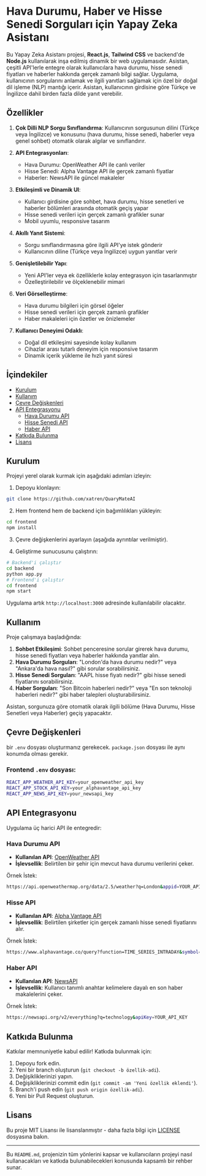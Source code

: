 # Hava Durumu, Haber ve Hisse Senedi Sorguları için Yapay Zeka Asistanı

Bu Yapay Zeka Asistanı projesi, **React.js**, **Tailwind CSS** ve backend'de **Node.js** kullanılarak inşa edilmiş dinamik bir web uygulamasıdır. Asistan, çeşitli API'lerle entegre olarak kullanıcılara hava durumu, hisse senedi fiyatları ve haberler hakkında gerçek zamanlı bilgi sağlar. Uygulama, kullanıcının sorgularını anlamak ve ilgili yanıtları sağlamak için özel bir doğal dil işleme (NLP) mantığı içerir. Asistan, kullanıcının girdisine göre Türkçe ve İngilizce dahil birden fazla dilde yanıt verebilir.

## Özellikler
1. **Çok Dilli NLP Sorgu Sınıflandırma**: Kullanıcının sorgusunun dilini (Türkçe veya İngilizce) ve konusunu (hava durumu, hisse senedi, haberler veya genel sohbet) otomatik olarak algılar ve sınıflandırır.

2. **API Entegrasyonları**: 
   - Hava Durumu: OpenWeather API ile canlı veriler
   - Hisse Senedi: Alpha Vantage API ile gerçek zamanlı fiyatlar
   - Haberler: NewsAPI ile güncel makaleler

3. **Etkileşimli ve Dinamik UI**: 
   - Kullanıcı girdisine göre sohbet, hava durumu, hisse senetleri ve haberler bölümleri arasında otomatik geçiş yapar
   - Hisse senedi verileri için gerçek zamanlı grafikler sunar
   - Mobil uyumlu, responsive tasarım

4. **Akıllı Yanıt Sistemi**:
   - Sorgu sınıflandırmasına göre ilgili API'ye istek gönderir
   - Kullanıcının diline (Türkçe veya İngilizce) uygun yanıtlar verir

5. **Genişletilebilir Yapı**: 
   - Yeni API'ler veya ek özelliklerle kolay entegrasyon için tasarlanmıştır
   - Özelleştirilebilir ve ölçeklenebilir mimari

6. **Veri Görselleştirme**: 
   - Hava durumu bilgileri için görsel öğeler
   - Hisse senedi verileri için gerçek zamanlı grafikler
   - Haber makaleleri için özetler ve önizlemeler

7. **Kullanıcı Deneyimi Odaklı**:
   - Doğal dil etkileşimi sayesinde kolay kullanım
   - Cihazlar arası tutarlı deneyim için responsive tasarım
   - Dinamik içerik yükleme ile hızlı yanıt süresi

## İçindekiler

- [Kurulum](#kurulum)
- [Kullanım](#kullanım)
- [Çevre Değişkenleri](#çevre-değişkenleri)
- [API Entegrasyonu](#api-entegrasyonu)
  - [Hava Durumu API](#hava-durumu-api)
  - [Hisse Senedi API](#hisse-api)
  - [Haber API](#haber-api)
- [Katkıda Bulunma](#katkıda-bulunma)
- [Lisans](#lisans)

## Kurulum

Projeyi yerel olarak kurmak için aşağıdaki adımları izleyin:

1. Depoyu klonlayın:

```bash
git clone https://github.com/xatren/QuaryMateAI
```

2. Hem frontend hem de backend için bağımlılıkları yükleyin:

```bash
cd frontend
npm install

```

3. Çevre değişkenlerini ayarlayın (aşağıda ayrıntılar verilmiştir).

4. Geliştirme sunucusunu çalıştırın:

```bash
# Backend'i çalıştır
cd backend
python app.py
# Frontend'i çalıştır
cd frontend
npm start
```

Uygulama artık `http://localhost:3000` adresinde kullanılabilir olacaktır.

## Kullanım

Proje çalışmaya başladığında:

1. **Sohbet Etkileşimi**: Sohbet penceresine sorular girerek hava durumu, hisse senedi fiyatları veya haberler hakkında yanıtlar alın.
2. **Hava Durumu Sorguları**: "London'da hava durumu nedir?" veya "Ankara'da hava nasıl?" gibi sorular sorabilirsiniz.
3. **Hisse Senedi Sorguları**: "AAPL hisse fiyatı nedir?" gibi hisse senedi fiyatlarını sorabilirsiniz.
4. **Haber Sorguları**: "Son Bitcoin haberleri nedir?" veya "En son teknoloji haberleri nedir?" gibi haber talepleri oluşturabilirsiniz.

Asistan, sorgunuza göre otomatik olarak ilgili bölüme (Hava Durumu, Hisse Senetleri veya Haberler) geçiş yapacaktır.

## Çevre Değişkenleri

bir `.env` dosyası oluşturmanız gerekecek. `package.json` dosyası ile aynı konumda olması gerekir.

### Frontend `.env` dosyası:

```bash
REACT_APP_WEATHER_API_KEY=your_openweather_api_key
REACT_APP_STOCK_API_KEY=your_alphavantage_api_key
REACT_APP_NEWS_API_KEY=your_newsapi_key
```


## API Entegrasyonu

Uygulama üç harici API ile entegredir:

### Hava Durumu API

- **Kullanılan API**: [OpenWeather API](https://openweathermap.org/api)
- **İşlevsellik**: Belirtilen bir şehir için mevcut hava durumu verilerini çeker.

Örnek İstek:
```bash
https://api.openweathermap.org/data/2.5/weather?q=London&appid=YOUR_API_KEY
```

### Hisse API

- **Kullanılan API**: [Alpha Vantage API](https://www.alphavantage.co/)
- **İşlevsellik**: Belirtilen şirketler için gerçek zamanlı hisse senedi fiyatlarını alır.

Örnek İstek:
```bash
https://www.alphavantage.co/query?function=TIME_SERIES_INTRADAY&symbol=AAPL&interval=5min&apikey=YOUR_API_KEY
```

### Haber API

- **Kullanılan API**: [NewsAPI](https://newsapi.org/)
- **İşlevsellik**: Kullanıcı tanımlı anahtar kelimelere dayalı en son haber makalelerini çeker.

Örnek İstek:
```bash
https://newsapi.org/v2/everything?q=technology&apiKey=YOUR_API_KEY
```


## Katkıda Bulunma

Katkılar memnuniyetle kabul edilir! Katkıda bulunmak için:

1. Depoyu fork edin.
2. Yeni bir branch oluşturun (`git checkout -b özellik-adi`).
3. Değişikliklerinizi yapın.
4. Değişikliklerinizi commit edin (`git commit -am 'Yeni özellik eklendi'`).
5. Branch'i push edin (`git push origin özellik-adi`).
6. Yeni bir Pull Request oluşturun.

## Lisans

Bu proje MIT Lisansı ile lisanslanmıştır - daha fazla bilgi için [LICENSE](LICENSE) dosyasına bakın.

---

Bu `README.md`, projenizin tüm yönlerini kapsar ve kullanıcıların projeyi nasıl kullanacakları ve katkıda bulunabilecekleri konusunda kapsamlı bir rehber sunar.

